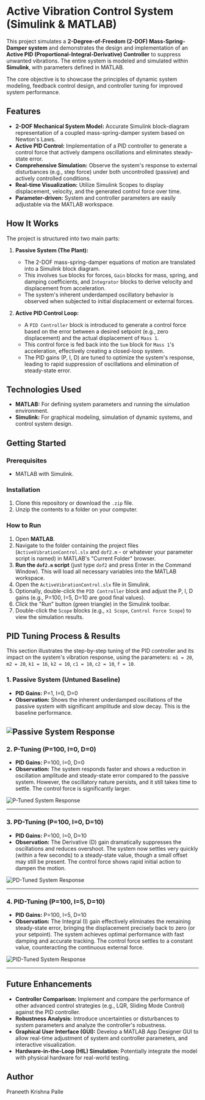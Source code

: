 # Active Vibration Control System (Simulink & MATLAB)

This project simulates a **2-Degree-of-Freedom (2-DOF) Mass-Spring-Damper system** and demonstrates the design and implementation of an **Active PID (Proportional-Integral-Derivative) Controller** to suppress unwanted vibrations. The entire system is modeled and simulated within **Simulink**, with parameters defined in MATLAB.

The core objective is to showcase the principles of dynamic system modeling, feedback control design, and controller tuning for improved system performance.

## Features

* **2-DOF Mechanical System Model:** Accurate Simulink block-diagram representation of a coupled mass-spring-damper system based on Newton's Laws.
* **Active PID Control:** Implementation of a PID controller to generate a control force that actively dampens oscillations and eliminates steady-state error.
* **Comprehensive Simulation:** Observe the system's response to external disturbances (e.g., step force) under both uncontrolled (passive) and actively controlled conditions.
* **Real-time Visualization:** Utilize Simulink Scopes to display displacement, velocity, and the generated control force over time.
* **Parameter-driven:** System and controller parameters are easily adjustable via the MATLAB workspace.

## How It Works

The project is structured into two main parts:

1.  **Passive System (The Plant):**
    * The 2-DOF mass-spring-damper equations of motion are translated into a Simulink block diagram.
    * This involves `Sum` blocks for forces, `Gain` blocks for mass, spring, and damping coefficients, and `Integrator` blocks to derive velocity and displacement from acceleration.
    * The system's inherent underdamped oscillatory behavior is observed when subjected to initial displacement or external forces.

2.  **Active PID Control Loop:**
    * A `PID Controller` block is introduced to generate a control force based on the error between a desired setpoint (e.g., zero displacement) and the actual displacement of `Mass 1`.
    * This control force is fed back into the `Sum` block for `Mass 1`'s acceleration, effectively creating a closed-loop system.
    * The PID gains (P, I, D) are tuned to optimize the system's response, leading to rapid suppression of oscillations and elimination of steady-state error.

## Technologies Used

* **MATLAB:** For defining system parameters and running the simulation environment.
* **Simulink:** For graphical modeling, simulation of dynamic systems, and control system design.

## Getting Started

### Prerequisites

* MATLAB with Simulink.

### Installation

1.  Clone this repository or download the `.zip` file.
2.  Unzip the contents to a folder on your computer.

### How to Run

1.  Open **MATLAB**.
2.  Navigate to the folder containing the project files (`ActiveVibrationControl.slx` and `dof2.m` - or whatever your parameter script is named) in MATLAB's "Current Folder" browser.
3.  **Run the `dof2.m` script** (just type `dof2` and press Enter in the Command Window). This will load all necessary variables into the MATLAB workspace.
4.  Open the `ActiveVibrationControl.slx` file in Simulink.
5.  Optionally, double-click the `PID Controller` block and adjust the P, I, D gains (e.g., P=100, I=5, D=10 are good final values).
6.  Click the "Run" button (green triangle) in the Simulink toolbar.
7.  Double-click the `Scope` blocks (e.g., `x1 Scope`, `Control Force Scope`) to view the simulation results.

## PID Tuning Process & Results

This section illustrates the step-by-step tuning of the PID controller and its impact on the system's vibration response, using the parameters:
`m1 = 20`, `m2 = 20`, `k1 = 16`, `k2 = 10`, `c1 = 10`, `c2 = 10`, `f = 10`.

### 1. Passive System (Untuned Baseline)

* **PID Gains:** P=1, I=0, D=0
* **Observation:** Shows the inherent underdamped oscillations of the passive system with significant amplitude and slow decay. This is the baseline performance.

![Passive System Response](passive_system_response.png)
---

### 2. P-Tuning (P=100, I=0, D=0)

* **PID Gains:** P=100, I=0, D=0
* **Observation:** The system responds faster and shows a reduction in oscillation amplitude and steady-state error compared to the passive system. However, the oscillatory nature persists, and it still takes time to settle. The control force is significantly larger.

![P-Tuned System Response](p_tuned_response.png)

---

### 3. PD-Tuning (P=100, I=0, D=10)

* **PID Gains:** P=100, I=0, D=10
* **Observation:** The Derivative (D) gain dramatically suppresses the oscillations and reduces overshoot. The system now settles very quickly (within a few seconds) to a steady-state value, though a small offset may still be present. The control force shows rapid initial action to dampen the motion.

![PD-Tuned System Response](pd_tuned_response.png)

---

### 4. PID-Tuning (P=100, I=5, D=10)

* **PID Gains:** P=100, I=5, D=10
* **Observation:** The Integral (I) gain effectively eliminates the remaining steady-state error, bringing the displacement precisely back to zero (or your setpoint). The system achieves optimal performance with fast damping and accurate tracking. The control force settles to a constant value, counteracting the continuous external force.

![PID-Tuned System Response](pid_tuned_response.png)

---

## Future Enhancements

* **Controller Comparison:** Implement and compare the performance of other advanced control strategies (e.g., LQR, Sliding Mode Control) against the PID controller.
* **Robustness Analysis:** Introduce uncertainties or disturbances to system parameters and analyze the controller's robustness.
* **Graphical User Interface (GUI):** Develop a MATLAB App Designer GUI to allow real-time adjustment of system and controller parameters, and interactive visualization.
* **Hardware-in-the-Loop (HIL) Simulation:** Potentially integrate the model with physical hardware for real-world testing.

## Author
Praneeth Krishna Palle

